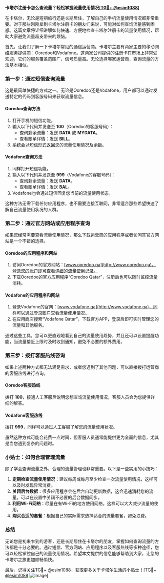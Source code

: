 **卡塔尔注册卡怎么查流量？轻松掌握流量使用情况[[TG💪+ @esim1088](https://t.me/s/esim1088)]**

在卡塔尔，无论是短期旅行还是长期居住，了解自己的手机流量使用情况都非常重要。对于那些刚刚拿到卡塔尔注册卡的朋友们来说，可能对如何查询流量感到困惑。这篇文章将详细讲解如何快速、方便地检查卡塔尔注册卡的流量使用情况，帮助大家避免流量超支带来的烦恼。

首先，让我们了解一下卡塔尔常见的通信运营商。卡塔尔主要有两家主要的移动网络服务提供商：Ooredoo和Vodafone。这两家公司提供的注册卡在市场上非常受欢迎，它们的服务覆盖范围广，信号质量高。无论选择哪家运营商，查询流量的方法基本相似。

### **第一步：通过短信查询流量**

这是最简单快捷的方式之一。无论是Ooredoo还是Vodafone，用户都可以通过发送特定的代码到客服号码来获取流量信息。

#### **Ooredoo查询方法**
1. 打开手机的短信功能。
2. 输入以下代码并发送至 **100**（Ooredoo的客服号码）：
   - 查询剩余流量：发送 **DATA** 或 **MYDATA**。
   - 查看账单详情：发送 **BILL**。
3. 系统会以短信形式返回您的流量使用情况及余额。

#### **Vodafone查询方法**
1. 同样打开短信功能。
2. 输入以下代码并发送至 **999**（Vodafone的客服号码）：
   - 查询剩余流量：发送 **DATA**。
   - 查看账单详情：发送 **BAL**。
3. Vodafone也会通过短信回复您当前的流量使用状态。

这种方法无需下载任何应用程序，也不需要连接互联网，非常适合那些希望快速了解自己流量使用状况的人群。

### **第二步：通过官方网站或应用程序查询**

如果您经常需要查看流量使用情况，那么下载运营商的应用程序或者访问其官方网站是一个不错的选择。

#### **Ooredoo的应用程序和网站**
1. 访问Ooredoo的官方网站：[www.ooredoo.qa](http://www.ooredoo.qa)，登录您的账户即可查看详细的流量使用记录。
2. 下载Ooredoo的官方应用程序“Ooredoo Qatar”，注册后也可以随时监控流量消耗。

#### **Vodafone的应用程序和网站**
1. 登录Vodafone的官网：[www.vodafone.qa](http://www.vodafone.qa)，同样可以通过登录账户查看流量使用情况。
2. 在应用商店搜索“Vodafone Qatar”，下载官方APP，登录后即可实时管理您的流量和其他服务。

通过这些工具，您可以更直观地看到自己的流量使用趋势，并且还可以设置提醒功能，当流量接近上限时及时收到通知，避免不必要的额外费用。

### **第三步：拨打客服热线咨询**

如果上述两种方式都无法满足需求，或者您遇到了其他问题，可以直接拨打运营商的客服热线进行咨询。

#### **Ooredoo客服热线**
拨打 **100**，接通人工客服后说明您想查询流量使用情况，客服人员会为您提供详细的解答。

#### **Vodafone客服热线**
拨打 **999**，同样可以通过人工客服了解您的流量使用状况。

虽然这种方式可能会花费一点时间，但客服人员通常能提供更为全面的信息，尤其是当您遇到复杂的问题时。

### **小贴士：如何合理管理流量**

除了学会查询流量之外，合理的流量管理也非常重要。以下是一些实用的小技巧：

1. **定期检查流量使用情况**：建议每周或每月至少检查一次流量使用情况，这样可以及时发现异常消费。
2. **关闭后台数据**：很多应用程序会在后台自动更新数据，这会迅速消耗您的流量。可以在设置中关闭不必要的后台数据同步。
3. **利用Wi-Fi网络**：尽量在有Wi-Fi的地方使用网络，这样可以大大减少流量的使用。
4. **购买合适的套餐**：根据自己的实际需求选择适合的流量套餐，避免浪费。

### **总结**

无论您是初来乍到的游客，还是长期居住在卡塔尔的朋友，掌握如何查询流量的方法都是十分必要的。通过短信、官方网站、应用程序以及客服热线等多种途径，您可以轻松掌控自己的流量使用情况。希望本文提供的信息能够帮助到大家，让您的卡塔尔之旅更加顺畅愉快。

最后，记得关注[TG💪+ @esim1088](https://t.me/s/esim1088)，获取更多关于卡塔尔生活的小贴士！[[TG💪+ @esim1088](https://t.me/s/esim1088) ![Image](https://i.postimg.cc/4NQfJmqS/Snipaste-2025-05-13-00-14-12.png)]